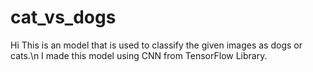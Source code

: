 # cat_vs_dogs

Hi 
This is an model that is used to classify the given images as dogs or cats.\n
I made this model using CNN from TensorFlow Library.

